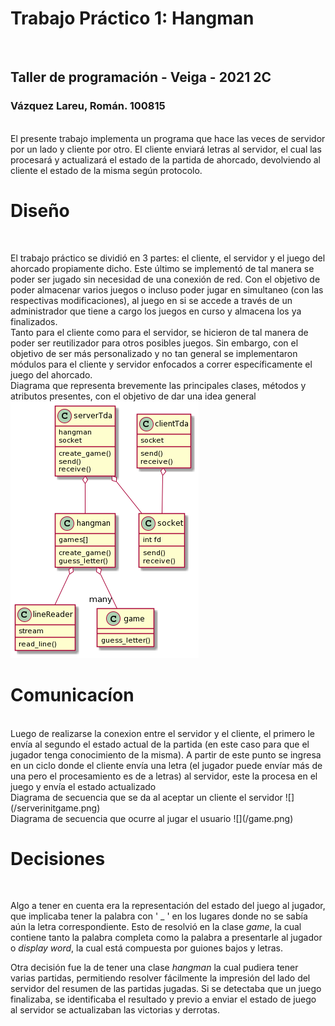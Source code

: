 # Trabajo Práctico 1: Hangman
</br>

## Taller de programación - Veiga - 2021 2C

### Vázquez Lareu, Román. 100815

</br>
El presente trabajo implementa un programa que hace las veces de servidor por un lado y cliente por otro. El cliente enviará letras al servidor, el cual las procesará y actualizará el estado de la partida de ahorcado, devolviendo al cliente el estado de la misma según protocolo.


# Diseño
</br>

El trabajo práctico se dividió en 3 partes: el cliente, el servidor y el juego del ahorcado propiamente dicho. Este último se implementó de tal manera se poder ser jugado sin necesidad de una conexión de red. Con el objetivo de poder almacenar varios juegos o incluso poder jugar en simultaneo (con las respectivas modificaciones), al juego en si se accede a través de un administrador que tiene a cargo los juegos en curso y almacena los ya finalizados.
</br>
Tanto para el cliente como para el servidor, se hicieron de tal manera de poder ser reutilizador para otros posibles juegos. Sin embargo, con el objetivo de ser más personalizado y no tan general se implementaron módulos para el cliente y servidor enfocados a correr específicamente el juego del ahorcado.
</br>
Diagrama que representa brevemente las principales clases, métodos y atributos presentes, con el objetivo de dar una idea general
![](/classdiagram)

# Comunicacíon
</br>
Luego de realizarse la conexion entre el servidor y el cliente, el primero le envía al segundo el estado actual de la partida (en este caso para que el jugador tenga conocimiento de la misma). A partir de este punto se ingresa en un ciclo donde el cliente envía una letra (el jugador puede envíar más de una pero el procesamiento es de a letras) al servidor, este la procesa en el juego y envía el estado actualizado
</br>
Diagrama de secuencia que se da al aceptar un cliente el servidor
![](/serverinitgame.png)
</br>
Diagrama de secuencia que ocurre al jugar el usuario
![](/game.png)

# Decisiones

</br>

Algo a tener en cuenta era la representación del estado del juego al jugador, que implicaba tener la palabra con ' _ ' en los lugares donde no se sabía aún la letra correspondiente. Esto de resolvió en la clase *game*, la cual contiene tanto la palabra completa como la palabra a presentarle al jugador o *display word*, la cual está compuesta por guiones bajos y letras.

Otra decisión fue la de tener una clase *hangman* la cual pudiera tener varias partidas, permitiendo resolver fácilmente la impresión del lado del servidor del resumen de las partidas jugadas. Si se detectaba que un juego finalizaba, se identificaba el resultado y previo a enviar el estado de juego al servidor se actualizaban las victorias y derrotas.
